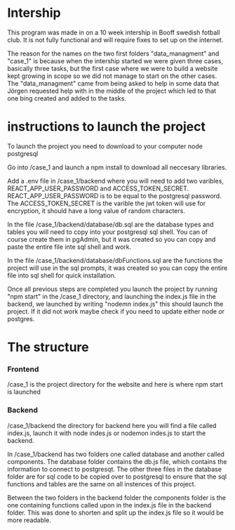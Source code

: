 # Intership

This program was made in on a 10 week intership in Booff swedish fotball club.
It is not fully functional and will require fixes to set up on the internet.

The reason for the names on the two first folders "data_managment" and "case_1" is because when the intership started we were given three cases, basically three tasks, but the first case where we were to build a website kept growing in scope so we did not manage to start on the other cases. The "data_managment" came from being asked to help in some data that Jörgen requested help with in the middle of the project which led to that one bing created and added to the tasks.

# instructions to launch the project
To launch the project you need to download to your computer
node
postgresql

Go into /case_1 and launch a npm install to download all neccesary libraries.

Add a .env file in /case_1/backend where you will need to add two varibles, REACT_APP_USER_PASSWORD and ACCESS_TOKEN_SECRET. REACT_APP_USER_PASSWORD is to be equal to the postgresql password. The ACCESS_TOKEN_SECRET is the varible the jwt token will use for encryption, it should have a long value of random characters.

In the file /case_1/backend/database/db.sql are the database types and tables you will need to copy into your postgresql sql shell. You can of course create them in pgAdmin, but it was created so you can copy and paste the entire file inte sql shell and work.

In the file /case_1/backend/database/dbFunctions.sql are the functions the project will use in the sql prompts, it was created so you can copy the entire file into sql shell for quick installation.

Once all previous steps are completed you launch the project by running "npm start" in the /case_1 directory, and launching the index.js file in the backend, we launched by writing "nodemn index.js" this should launch the project. If it did not work maybe check if you need to update either node or postgres.

# The structure 

### Frontend

/case_1 is the project directory for the website and here is where npm start is launched

### Backend

/case_1/backend the directory for backend here you will find a file called index.js, launch it with node indes.js or nodemon indes.js to start the backend.

In /case_1/backend has two folders one called database and another called components. The database folder contains the db.js file, which contains the information to connect to postgresqt. The other three files in the database folder are for sql code to be copied over to postgresql to ensure that the sql functions and tables are the same on all instences of this project.

Between the two folders in the backend folder the components folder is the one containing functions called upon in the index.js file in the backend folder. This was done to shorten and split up the index.js file so it would be more readable.